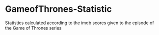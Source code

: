# GameofThrones-Statistic
Statistics calculated according to the imdb scores given to the episode of the Game of Thrones series
